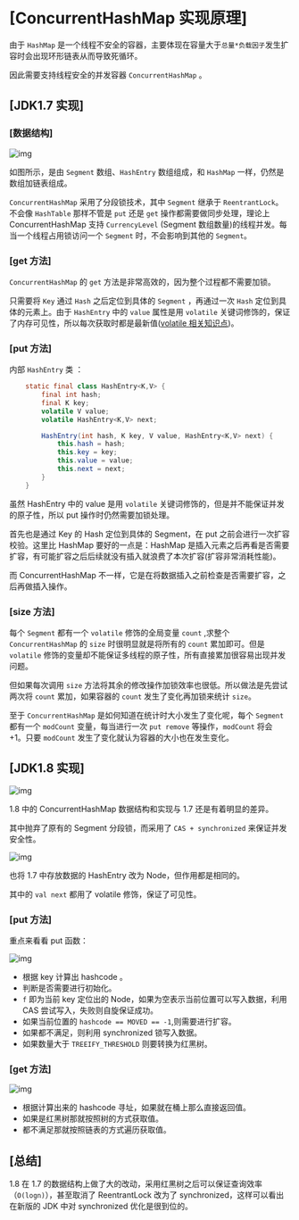 # [ConcurrentHashMap 实现原理]

由于 `HashMap` 是一个线程不安全的容器，主要体现在容量大于`总量*负载因子`发生扩容时会出现环形链表从而导致死循环。

因此需要支持线程安全的并发容器 `ConcurrentHashMap` 。

## [JDK1.7 实现]
### [数据结构]

![img](https://i.loli.net/2019/07/19/5d313f7215c4240040.jpg)

如图所示，是由 `Segment` 数组、`HashEntry` 数组组成，和 `HashMap` 一样，仍然是数组加链表组成。

`ConcurrentHashMap` 采用了分段锁技术，其中 `Segment` 继承于 `ReentrantLock`。不会像 `HashTable` 那样不管是 `put` 还是 `get` 操作都需要做同步处理，理论上 ConcurrentHashMap 支持 `CurrencyLevel` (Segment 数组数量)的线程并发。每当一个线程占用锁访问一个 `Segment` 时，不会影响到其他的 `Segment`。

### [get 方法]

`ConcurrentHashMap` 的 `get` 方法是非常高效的，因为整个过程都不需要加锁。

只需要将 `Key` 通过 `Hash` 之后定位到具体的 `Segment` ，再通过一次 `Hash` 定位到具体的元素上。由于 `HashEntry` 中的 `value` 属性是用 `volatile` 关键词修饰的，保证了内存可见性，所以每次获取时都是最新值([volatile 相关知识点](https://github.com/crossoverJie/Java-Interview/blob/master/MD/Threadcore.md#可见性))。

### [put 方法]

内部 `HashEntry` 类 ：

```java
    static final class HashEntry<K,V> {
        final int hash;
        final K key;
        volatile V value;
        volatile HashEntry<K,V> next;

        HashEntry(int hash, K key, V value, HashEntry<K,V> next) {
            this.hash = hash;
            this.key = key;
            this.value = value;
            this.next = next;
        }
    }
```

虽然 HashEntry 中的 value 是用 `volatile` 关键词修饰的，但是并不能保证并发的原子性，所以 put 操作时仍然需要加锁处理。

首先也是通过 Key 的 Hash 定位到具体的 Segment，在 put 之前会进行一次扩容校验。这里比 HashMap 要好的一点是：HashMap 是插入元素之后再看是否需要扩容，有可能扩容之后后续就没有插入就浪费了本次扩容(扩容非常消耗性能)。

而 ConcurrentHashMap 不一样，它是在将数据插入之前检查是否需要扩容，之后再做插入操作。

### [size 方法]

每个 `Segment` 都有一个 `volatile` 修饰的全局变量 `count` ,求整个 `ConcurrentHashMap` 的 `size` 时很明显就是将所有的 `count` 累加即可。但是 `volatile` 修饰的变量却不能保证多线程的原子性，所有直接累加很容易出现并发问题。

但如果每次调用 `size` 方法将其余的修改操作加锁效率也很低。所以做法是先尝试两次将 `count` 累加，如果容器的 `count` 发生了变化再加锁来统计 `size`。

至于 `ConcurrentHashMap` 是如何知道在统计时大小发生了变化呢，每个 `Segment` 都有一个 `modCount` 变量，每当进行一次 `put remove` 等操作，`modCount` 将会 +1。只要 `modCount` 发生了变化就认为容器的大小也在发生变化。

## [JDK1.8 实现]

![img](https://i.loli.net/2019/07/19/5d313f751f85f13539.jpg)

1.8 中的 ConcurrentHashMap 数据结构和实现与 1.7 还是有着明显的差异。

其中抛弃了原有的 Segment 分段锁，而采用了 `CAS + synchronized` 来保证并发安全性。

![img](https://i.loli.net/2019/07/19/5d313f76c30a232619.jpg)

也将 1.7 中存放数据的 HashEntry 改为 Node，但作用都是相同的。

其中的 `val next` 都用了 volatile 修饰，保证了可见性。

### [put 方法]

重点来看看 put 函数：

![img](https://i.loli.net/2019/07/19/5d313f78c31dc41505.jpg)

- 根据 key 计算出 hashcode 。
- 判断是否需要进行初始化。
- `f` 即为当前 key 定位出的 Node，如果为空表示当前位置可以写入数据，利用 CAS 尝试写入，失败则自旋保证成功。
- 如果当前位置的 `hashcode == MOVED == -1`,则需要进行扩容。
- 如果都不满足，则利用 synchronized 锁写入数据。
- 如果数量大于 `TREEIFY_THRESHOLD` 则要转换为红黑树。

### [get 方法]

![img](https://i.loli.net/2019/07/19/5d313f7aab95b41715.jpg)

- 根据计算出来的 hashcode 寻址，如果就在桶上那么直接返回值。
- 如果是红黑树那就按照树的方式获取值。
- 都不满足那就按照链表的方式遍历获取值。

## [总结]

1.8 在 1.7 的数据结构上做了大的改动，采用红黑树之后可以保证查询效率（`O(logn)`），甚至取消了 ReentrantLock 改为了 synchronized，这样可以看出在新版的 JDK 中对 synchronized 优化是很到位的。